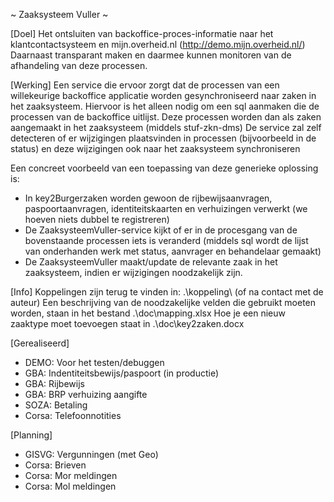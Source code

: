 ~ Zaaksysteem Vuller ~

[Doel]
Het ontsluiten van backoffice-proces-informatie naar het klantcontactsysteem en mijn.overheid.nl (http://demo.mijn.overheid.nl/)
Daarnaast transparant maken en daarmee kunnen monitoren van de afhandeling van deze processen.

[Werking]
Een service die ervoor zorgt dat de processen van een willekeurige backoffice applicatie worden gesynchroniseerd naar zaken in het zaaksysteem.
Hiervoor is het alleen nodig om een sql aanmaken die de processen van de backoffice uitlijst.
Deze processen worden dan als zaken aangemaakt in het zaaksysteem (middels stuf-zkn-dms)
De service zal zelf detecteren of er wijzigingen plaatsvinden in processen (bijvoorbeeld in de status) en deze wijzigingen ook naar het zaaksysteem synchroniseren

Een concreet voorbeeld van een toepassing van deze generieke oplossing is: 
- In key2Burgerzaken worden gewoon de rijbewijsaanvragen, paspoortaanvragen, identiteitskaarten en verhuizingen verwerkt (we hoeven niets dubbel te registreren)
- De ZaaksysteemVuller-service kijkt of er in de procesgang van de bovenstaande processen iets is veranderd (middels sql wordt de lijst van onderhanden werk met status, aanvrager en behandelaar gemaakt)
- De ZaaksysteemVuller maakt/update de relevante zaak in het zaaksysteem, indien er wijzigingen noodzakelijk zijn.

[Info]
Koppelingen zijn terug te vinden in: .\koppeling\ (of na contact met de auteur)
Een beschrijving van de noodzakelijke velden die gebruikt moeten worden, staan in het bestand .\doc\mapping.xlsx
Hoe je een nieuw zaaktype moet toevoegen staat in .\doc\key2zaken.docx

[Gerealiseerd]
- 	DEMO:	Voor het testen/debuggen
-	GBA: 	Indentiteitsbewijs/paspoort	(in productie)
-	GBA: 	Rijbewijs
-	GBA: 	BRP verhuizing aangifte
-	SOZA: 	Betaling
-	Corsa: 	Telefoonnotities

[Planning]
-	GISVG: Vergunningen (met Geo)
-	Corsa: Brieven
-	Corsa: Mor meldingen
-	Corsa: Mol meldingen
